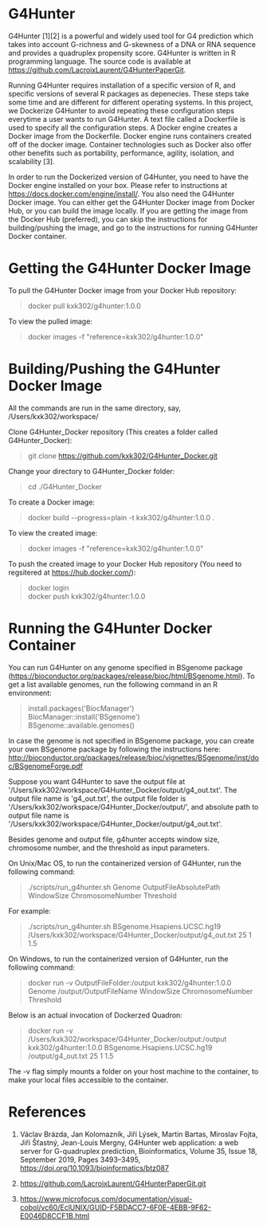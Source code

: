 # G4Hunter

G4Hunter [1][2] is a powerful and widely used tool for G4 prediction which takes into account G-richness and G-skewness of a DNA or
RNA sequence and provides a quadruplex propensity score. G4Hunter is written in R programming language. The source code is
available at https://github.com/LacroixLaurent/G4HunterPaperGit.

Running G4Hunter requires installation of a specific version of R, and specific versions of several R packages as depenecies. These
steps take some time and are different for different operating systems. In this project, we Dockerize G4Hunter to avoid repeating
these configuration steps everytime a user wants to run G4Hunter. A text file called a Dockerfile is used to specify all the
configuration steps. A Docker engine creates a Docker image from the Dockerfile. Docker engine runs containers created off of the
docker image. Container technologies such as Docker also offer other benefits such as portability, performance, agility, isolation,
and scalability [3].

In order to run the Dockerized version of G4Hunter, you need to have the Docker engine installed on your box. Please refer to
instructions at https://docs.docker.com/engine/install/. You also need the G4Hunter Docker image. You can either get the G4Hunter
Docker image from Docker Hub, or you can build the image locally. If you are getting the image from the Docker Hub (preferred),
you can skip the instructions for building/pushing the image, and go to the instructions for running G4Hunter Docker container.

# Getting the G4Hunter Docker Image

To pull the G4Hunter Docker image from your Docker Hub repository:
> docker pull kxk302/g4hunter:1.0.0

To view the pulled image:
> docker images -f "reference=kxk302/g4hunter:1.0.0"

# Building/Pushing the G4Hunter Docker Image

All the commands are run in the same directory, say, /Users/kxk302/workspace/

Clone G4Hunter_Docker repository (This creates a folder called G4Hunter_Docker):
> git clone https://github.com/kxk302/G4Hunter_Docker.git

Change your directory to G4Hunter_Docker folder:
> cd ./G4Hunter_Docker

To create a Docker image:
> docker build --progress=plain -t kxk302/g4hunter:1.0.0 .

To view the created image:
> docker images -f "reference=kxk302/g4hunter:1.0.0"

To push the created image to your Docker Hub repository (You need to regsitered at https://hub.docker.com/):
> docker login\
> docker push kxk302/g4hunter:1.0.0

# Running the G4Hunter Docker Container

You can run G4Hunter on any genome specified in BSgenome package (https://bioconductor.org/packages/release/bioc/html/BSgenome.html).
To get a list available genomes, run the following command in an R environment:

> install.packages('BiocManager')\
> BiocManager::install('BSgenome')\
> BSgenome::available.genomes()

In case the genome is not specified in BSgenome package, you can create your own BSgenome package by following the instructions here: http://bioconductor.org/packages/release/bioc/vignettes/BSgenome/inst/doc/BSgenomeForge.pdf

Suppose you want G4Hunter to save the output file at '/Users/kxk302/workspace/G4Hunter_Docker/output/g4_out.txt'. The output file
name is 'g4_out.txt', the output file folder is '/Users/kxk302/workspace/G4Hunter_Docker/output/', and absolute path
to output file name is '/Users/kxk302/workspace/G4Hunter_Docker/output/g4_out.txt'.

Besides genome and output file, g4hunter accepts window size, chromosome number, and the threshold as input parameters.

On Unix/Mac OS, to run the containerized version of G4Hunter, run the following command:
> ./scripts/run_g4hunter.sh Genome OutputFileAbsolutePath WindowSize ChromosomeNumber Threshold

For example:

> ./scripts/run_g4hunter.sh BSgenome.Hsapiens.UCSC.hg19 /Users/kxk302/workspace/G4Hunter_Docker/output/g4_out.txt 25 1 1.5

On Windows, to run the containerized version of G4Hunter, run the following command:

> docker run -v OutputFileFolder:/output kxk302/g4hunter:1.0.0 Genome /output/OutputFileName WindowSize ChromosomeNumber Threshold

Below is an actual invocation of Dockerzed Quadron:

> docker run -v /Users/kxk302/workspace/G4Hunter_Docker/output:/output kxk302/g4hunter:1.0.0 BSgenome.Hsapiens.UCSC.hg19 /output/g4_out.txt 25 1 1.5

The -v flag simply mounts a folder on your host machine to the container, to make your local files accessible to the container.

# References

1. Václav Brázda, Jan Kolomazník, Jiří Lýsek, Martin Bartas, Miroslav Fojta, Jiří Šťastný, Jean-Louis Mergny, G4Hunter web
   application: a web server for G-quadruplex prediction, Bioinformatics, Volume 35, Issue 18, September 2019, Pages 3493–3495,
   https://doi.org/10.1093/bioinformatics/btz087
   
2. https://github.com/LacroixLaurent/G4HunterPaperGit.git

3. https://www.microfocus.com/documentation/visual-cobol/vc60/EclUNIX/GUID-F5BDACC7-6F0E-4EBB-9F62-E0046D8CCF1B.html
